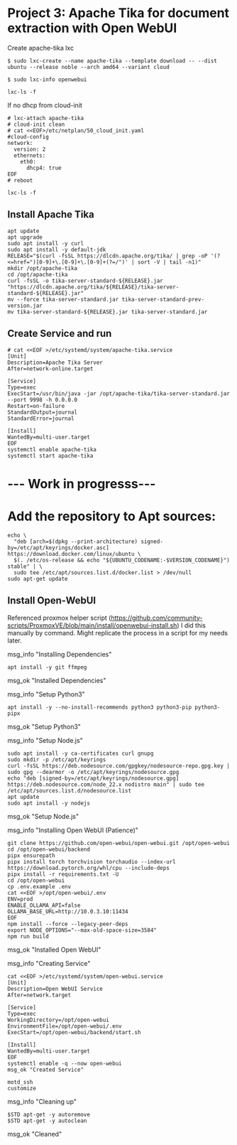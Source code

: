 # Project 3: Apache Tika for document extraction with Open WebUI

Create apache-tika lxc
```
$ sudo lxc-create --name apache-tika --template download -- --dist ubuntu --release noble --arch amd64 --variant cloud
```
```
$ sudo lxc-info openwebui
```
```
lxc-ls -f
```
If no dhcp from cloud-init
```
# lxc-attach apache-tika
# cloud-init clean
# cat <<EOF>/etc/netplan/50_cloud_init.yaml
#cloud-config
network:
  version: 2
  ethernets:
    eth0:
      dhcp4: true
EOF
# reboot
```

```
lxc-ls -f
```

## Install Apache Tika
```
apt update
apt upgrade
sudo apt install -y curl
sudo apt install -y default-jdk
RELEASE="$(curl -fsSL https://dlcdn.apache.org/tika/ | grep -oP '(?<=href=")[0-9]+\.[0-9]+\.[0-9]+(?=/")' | sort -V | tail -n1)"
mkdir /opt/apache-tika
cd /opt/apache-tika
curl -fsSL -o tika-server-standard-${RELEASE}.jar "https://dlcdn.apache.org/tika/${RELEASE}/tika-server-standard-${RELEASE}.jar"
mv --force tika-server-standard.jar tika-server-standard-prev-version.jar
mv tika-server-standard-${RELEASE}.jar tika-server-standard.jar
```
## Create Service and run
```
# cat <<EOF >/etc/systemd/system/apache-tika.service
[Unit]
Description=Apache Tika Server
After=network-online.target

[Service]
Type=exec
ExecStart=/usr/bin/java -jar /opt/apache-tika/tika-server-standard.jar --port 9998 -h 0.0.0.0
Restart=on-failure
StandardOutput=journal
StandardError=journal

[Install]
WantedBy=multi-user.target
EOF
systemctl enable apache-tika
systemctl start apache-tika
```

# --- Work in progresss---
# Add the repository to Apt sources:
```
echo \
  "deb [arch=$(dpkg --print-architecture) signed-by=/etc/apt/keyrings/docker.asc] https://download.docker.com/linux/ubuntu \
  $(. /etc/os-release && echo "${UBUNTU_CODENAME:-$VERSION_CODENAME}") stable" | \
  sudo tee /etc/apt/sources.list.d/docker.list > /dev/null
sudo apt-get update
```

## Install Open-WebUI
Referenced proxmox helper script (https://github.com/community-scripts/ProxmoxVE/blob/main/install/openwebui-install.sh)
I did this manually by command. Might replicate the process in a script for my needs later.

msg_info "Installing Dependencies"
```
apt install -y git ffmpeg
```
msg_ok "Installed Dependencies"

msg_info "Setup Python3"
```
apt install -y --no-install-recommends python3 python3-pip python3-pipx
```
msg_ok "Setup Python3"

msg_info "Setup Node.js"
```
sudo apt install -y ca-certificates curl gnupg
sudo mkdir -p /etc/apt/keyrings
curl -fsSL https://deb.nodesource.com/gpgkey/nodesource-repo.gpg.key | sudo gpg --dearmor -o /etc/apt/keyrings/nodesource.gpg
echo "deb [signed-by=/etc/apt/keyrings/nodesource.gpg] https://deb.nodesource.com/node_22.x nodistro main" | sudo tee /etc/apt/sources.list.d/nodesource.list
apt update
sudo apt install -y nodejs
```
msg_ok "Setup Node.js"

msg_info "Installing Open WebUI (Patience)"
```
git clone https://github.com/open-webui/open-webui.git /opt/open-webui
cd /opt/open-webui/backend
pipx ensurepath
pipx install torch torchvision torchaudio --index-url https://download.pytorch.org/whl/cpu --include-deps
pipx install -r requirements.txt -U
cd /opt/open-webui
cp .env.example .env
cat <<EOF >/opt/open-webui/.env
ENV=prod
ENABLE_OLLAMA_API=false
OLLAMA_BASE_URL=http://10.0.3.10:11434
EOF
npm install --force --legacy-peer-deps
export NODE_OPTIONS="--max-old-space-size=3584"
npm run build
```
msg_ok "Installed Open WebUI"

msg_info "Creating Service"
```
cat <<EOF >/etc/systemd/system/open-webui.service
[Unit]
Description=Open WebUI Service
After=network.target

[Service]
Type=exec
WorkingDirectory=/opt/open-webui
EnvironmentFile=/opt/open-webui/.env
ExecStart=/opt/open-webui/backend/start.sh

[Install]
WantedBy=multi-user.target
EOF
systemctl enable -q --now open-webui
msg_ok "Created Service"

motd_ssh
customize
```
msg_info "Cleaning up"
```
$STD apt-get -y autoremove
$STD apt-get -y autoclean
```
msg_ok "Cleaned"
